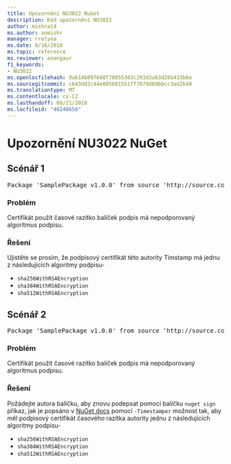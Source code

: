 ```yaml
---
title: Upozornění NU3022 NuGet
description: Kód upozornění NU3022
author: mishra14
ms.author: anmishr
manager: rrelyea
ms.date: 8/16/2018
ms.topic: reference
ms.reviewer: anangaur
f1_keywords:
- NU3022
ms.openlocfilehash: 9a614b097680f78055303c293d3a63d26b433b6e
ms.sourcegitcommit: c643dd2c44e085601551ff7079d696bcc3ad2b49
ms.translationtype: MT
ms.contentlocale: cs-CZ
ms.lasthandoff: 08/21/2018
ms.locfileid: "40248658"
---
```

# <a name="nuget-warning-nu3022"></a>Upozornění NU3022 NuGet

## <a name="scenario-1"></a>Scénář 1

<pre>Package 'SamplePackage v1.0.0' from source 'http://source.com/index.json': The primary signature's timestamp certificate has an unsupported signature algorithm.</pre>

### <a name="issue"></a>Problém

Certifikát použít časové razítko balíček podpis má nepodporovaný algoritmus podpisu.


### <a name="solution"></a>Řešení

Ujistěte se prosím, že podpisový certifikát této autority Timstamp má jednu z následujících algoritmy podpisu- 
* `sha256WithRSAEncryption`
* `sha384WithRSAEncryption`
* `sha512WithRSAEncryption`



## <a name="scenario-2"></a>Scénář 2

<pre>Package 'SamplePackage v1.0.0' from source 'http://source.com/index.json': The timestamp certificate has an unsupported signature algorithm (SHA1). The following algorithms are supported: SHA256RSA, SHA384RSA, SHA512RSA.</pre>

### <a name="issue"></a>Problém

Certifikát použít časové razítko balíček podpis má nepodporovaný algoritmus podpisu.


### <a name="solution"></a>Řešení

Požádejte autora balíčku, aby znovu podepsat pomocí balíčku `nuget sign` příkaz, jak je popsáno v [NuGet docs](https://docs.microsoft.com/en-us/nuget/create-packages/sign-a-package) pomocí `-Timestamper` možnost tak, aby měl podpisový certifikát časového razítka autority jednu z následujících algoritmy podpisu-
* `sha256WithRSAEncryption`
* `sha384WithRSAEncryption`
* `sha512WithRSAEncryption`


